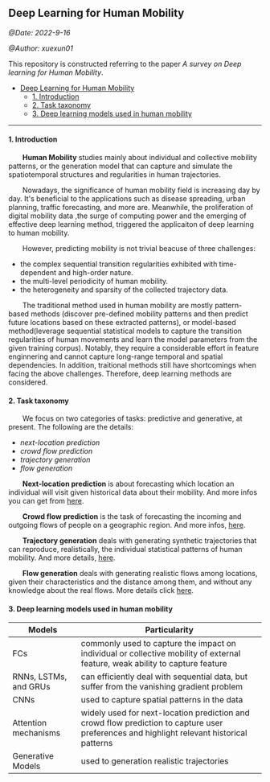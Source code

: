 ## Deep Learning for Human Mobility

*@Date: 2022-9-16*

*@Author: xuexun01*

This repository is constructed referring to the paper *A survey on Deep learning for Human Mobility*.

- [Deep Learning for Human Mobility](#deep-learning-for-human-mobility)
    - [1. Introduction](#1-introduction)
    - [2. Task taxonomy](#2-task-taxonomy)
    - [3. Deep learning models used in human mobility](#3-deep-learning-models-used-in-human-mobility)


***

#### 1. Introduction

&emsp;&emsp;**Human Mobility** studies mainly about individual and collective mobility patterns, or the generation model that can capture and simulate the spatiotemporal structures and regularities in human trajectories.

&emsp;&emsp;Nowadays, the significance of human mobility field is increasing day by day. It's beneficial to the applications such as disease spreading, urban planning, traffic forecasting, and more are. Meanwhile, the proliferation of digital mobility data ,the surge of computing power and the emerging of effective deep learning method, triggered the applicaiton of deep learning to human mobility.

&emsp;&emsp;However, predicting mobility is not trivial beacuse of three challenges:

* the complex sequential transition regularities exhibited with time-dependent and high-order nature.
* the multi-level periodicity of human mobility.
* the heterogeneity and sparsity of the collected trajectory data.

&emsp;&emsp;The traditional method used in human mobility are mostly pattern-based methods (discover pre-defined mobility patterns and then predict future locations based on these extracted patterns), or model-based method(leverage sequential statistical models to capture the transition regularities of human movements and learn the model parameters from the given training corpus). Notably, they require a considerable effort in feature enginnering and cannot capture long-range temporal and spatial dependencies. In addition, traitional methods still have shortcomings when facing the above challenges. Therefore, deep learning methods are considered.

#### 2. Task taxonomy

&emsp;&emsp;We focus on two categories of tasks: predictive and generative, at present. The following  are the details:

* *next-location prediction*
* *crowd flow prediction*
* *trajectory generation*
* *flow generation*

&emsp;&emsp;**Next-location prediction** is about forecasting which location an individual will visit given historical data about their mobility. And more infos you can get from [here](https://github.com/xuexun01/DL4HM/tree/main/next-location%20prediction).

&emsp;&emsp;**Crowd flow prediction** is the task of forecasting the incoming and outgoing flows of people on a geographic region. And more infos, [here](https://github.com/xuexun01/DL4HM/tree/main/crowd%20flow%20prediction).

&emsp;&emsp;**Trajectory generation** deals with generating synthetic trajectories that can reproduce, realistically, the individual statistical patterns of human mobility. And more details, [here](https://github.com/xuexun01/DL4HM/tree/main/trajectory%20generation).

&emsp;&emsp;**Flow generation** deals with generating realistic flows among locations, given their characteristics and the distance among them, and without any knowledge about the real flows. More details click [here](https://github.com/xuexun01/DL4HM/tree/main/flow%20generation).

#### 3. Deep learning models used in human mobility

|Models|Particularity|
|---|---|
|FCs|commonly used to capture the impact on individual or collective mobility of external feature, weak ability to capture feature|
|RNNs, LSTMs, and GRUs|can efficiently deal with sequential data, but suffer from the vanishing gradient problem|
|CNNs|used to capture spatial patterns in the data|
|Attention mechanisms|widely used for next-location prediction and crowd flow prediction to capture user preferences and highlight relevant historical patterns|
|Generative Models|used to generation realistic trajectories|
